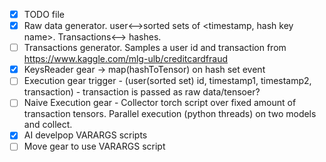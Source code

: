 - [x] TODO file
- [X] Raw data generator. user<-->sorted sets of <timestamp, hash key name>. Transactions<--> hashes.
- [ ] Transactions generator. Samples a user id and transaction from https://www.kaggle.com/mlg-ulb/creditcardfraud
- [X] KeysReader gear -> map(hashToTensor) on hash set event
- [ ] Execution gear trigger - (user(sorted set) id, timestamp1, timestamp2, transaction) - transaction is passed as raw data/tensoer?
- [ ] Naive Execution gear - Collector torch script over fixed amount of transaction tensors. Parallel execution (python threads) on two models and collect.
- [X] AI develpop VARARGS scripts
- [ ] Move gear to use VARARGS script
